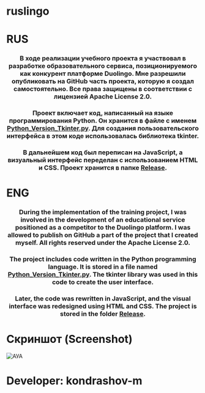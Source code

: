 # ruslingo

# RUS

<h3 align="center">В ходе реализации учебного проекта я участвовал в разработке образовательного сервиса, позиционируемого как конкурент платформе Duolingo. Мне разрешили опубликовать на GitHub часть проекта, которую я создал самостоятельно. Все права защищены в соответствии с лицензией Apache License 2.0.</h3>
<h3 align="center">Проект включает код, написанный на языке программирования Python. Он хранится в файле с именем <a href="https://github.com/kondrashov-m/project_ruslingo/blob/main/Python_Version_Tkinter.py">Python_Version_Tkinter.py</a>. Для создания пользовательского интерфейса в этом коде использовалась библиотека tkinter.</h3>
<h3 align="center">В дальнейшем код был переписан на JavaScript, а визуальный интерфейс переделан с использованием HTML и CSS. Проект хранится в папке <a href="https://github.com/kondrashov-m/project_ruslingo/tree/main/Release">Release</a>.</h3>

# ENG
<h3 align="center">During the implementation of the training project, I was involved in the development of an educational service positioned as a competitor to the Duolingo platform. I was allowed to publish on GitHub a part of the project that I created myself. All rights reserved under the Apache License 2.0.</h3>
<h3 align="center">The project includes code written in the Python programming language. It is stored in a file named <a href="https://github.com/kondrashov-m/project_ruslingo/blob/main/Python_Version_Tkinter.py">Python_Version_Tkinter.py</a>. The tkinter library was used in this code to create the user interface.</h3>
<h3 align="center">Later, the code was rewritten in JavaScript, and the visual interface was redesigned using HTML and CSS. The project is stored in the folder <a href="https://github.com/kondrashov-m/project_ruslingo/tree/main/Release" >Release</a>.</h3>

# Скриншот (Screenshot)

![АУА](https://github.com/user-attachments/assets/55c33b3a-1a15-4f0b-b059-39d611a3fa6d)

# Developer: kondrashov-m
